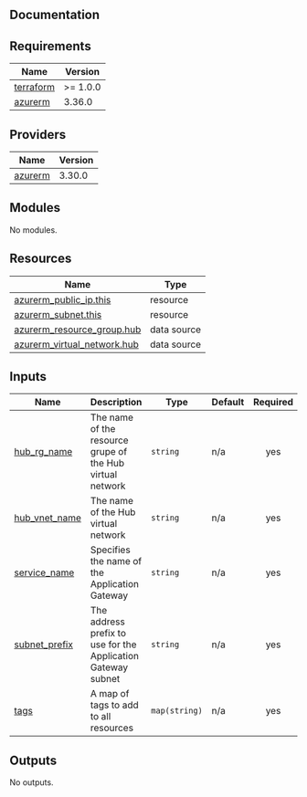 ## Documentation

<!-- BEGINNING OF PRE-COMMIT-TERRAFORM DOCS HOOK -->
## Requirements

| Name | Version |
|------|---------|
| <a name="requirement_terraform"></a> [terraform](#requirement\_terraform) | >= 1.0.0 |
| <a name="requirement_azurerm"></a> [azurerm](#requirement\_azurerm) | 3.36.0 |

## Providers

| Name | Version |
|------|---------|
| <a name="provider_azurerm"></a> [azurerm](#provider\_azurerm) | 3.30.0 |

## Modules

No modules.

## Resources

| Name | Type |
|------|------|
| [azurerm_public_ip.this](https://registry.terraform.io/providers/hashicorp/azurerm/3.36.0/docs/resources/public_ip) | resource |
| [azurerm_subnet.this](https://registry.terraform.io/providers/hashicorp/azurerm/3.36.0/docs/resources/subnet) | resource |
| [azurerm_resource_group.hub](https://registry.terraform.io/providers/hashicorp/azurerm/3.36.0/docs/data-sources/resource_group) | data source |
| [azurerm_virtual_network.hub](https://registry.terraform.io/providers/hashicorp/azurerm/3.36.0/docs/data-sources/virtual_network) | data source |

## Inputs

| Name | Description | Type | Default | Required |
|------|-------------|------|---------|:--------:|
| <a name="input_hub_rg_name"></a> [hub\_rg\_name](#input\_hub\_rg\_name) | The name of the resource grupe of the Hub virtual network | `string` | n/a | yes |
| <a name="input_hub_vnet_name"></a> [hub\_vnet\_name](#input\_hub\_vnet\_name) | The name of the Hub virtual network | `string` | n/a | yes |
| <a name="input_service_name"></a> [service\_name](#input\_service\_name) | Specifies the name of the Application Gateway | `string` | n/a | yes |
| <a name="input_subnet_prefix"></a> [subnet\_prefix](#input\_subnet\_prefix) | The address prefix to use for the Application Gateway subnet | `string` | n/a | yes |
| <a name="input_tags"></a> [tags](#input\_tags) | A map of tags to add to all resources | `map(string)` | n/a | yes |

## Outputs

No outputs.
<!-- END OF PRE-COMMIT-TERRAFORM DOCS HOOK -->
